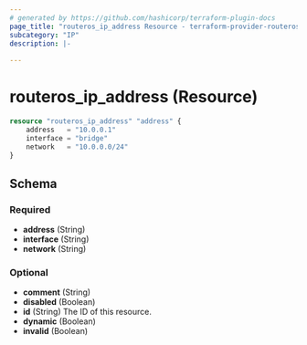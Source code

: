 ```yaml
---
# generated by https://github.com/hashicorp/terraform-plugin-docs
page_title: "routeros_ip_address Resource - terraform-provider-routeros"
subcategory: "IP"
description: |-
  
---
```


# routeros_ip_address (Resource)

```terraform
resource "routeros_ip_address" "address" {
    address   = "10.0.0.1"
    interface = "bridge"
    network   = "10.0.0.0/24"
}
```


<!-- schema generated by tfplugindocs -->
## Schema

### Required

- **address** (String)
- **interface** (String)
- **network** (String)

### Optional

- **comment** (String)
- **disabled** (Boolean)
- **id** (String) The ID of this resource.
- **dynamic** (Boolean)
- **invalid** (Boolean)


